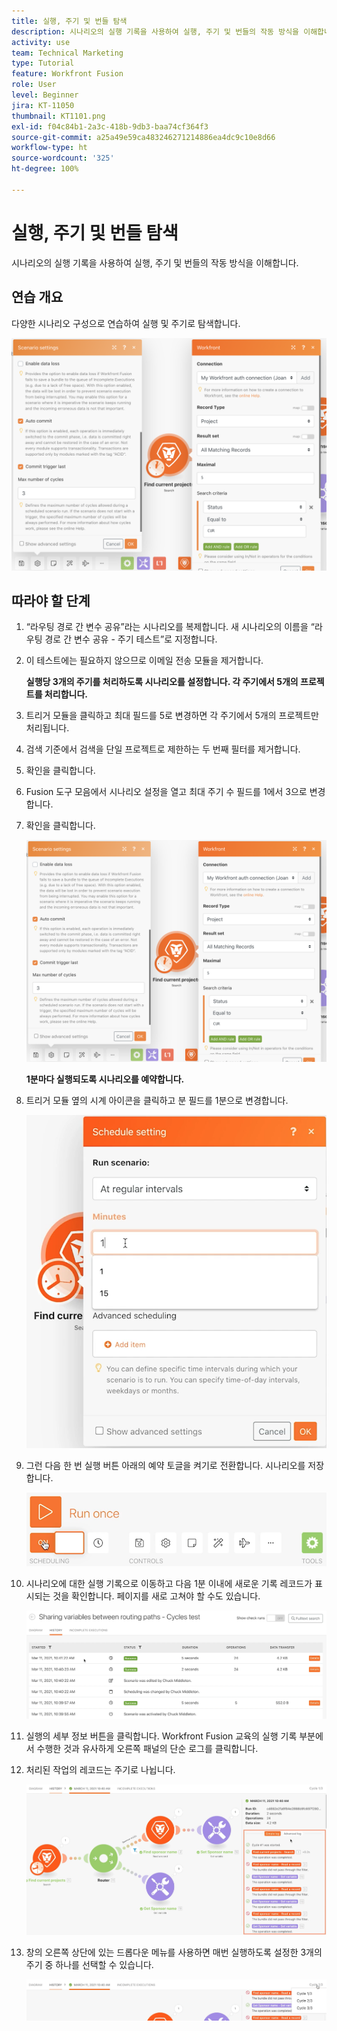 ```yaml
---
title: 실행, 주기 및 번들 탐색
description: 시나리오의 실행 기록을 사용하여 실행, 주기 및 번들의 작동 방식을 이해합니다.
activity: use
team: Technical Marketing
type: Tutorial
feature: Workfront Fusion
role: User
level: Beginner
jira: KT-11050
thumbnail: KT1101.png
exl-id: f04c84b1-2a3c-418b-9db3-baa74cf364f3
source-git-commit: a25a49e59ca483246271214886ea4dc9c10e8d66
workflow-type: ht
source-wordcount: '325'
ht-degree: 100%

---
```


# 실행, 주기 및 번들 탐색

시나리오의 실행 기록을 사용하여 실행, 주기 및 번들의 작동 방식을 이해합니다.

## 연습 개요

다양한 시나리오 구성으로 연습하여 실행 및 주기로 탐색합니다.

![실행 주기 및 번들 탐색 이미지 1](../12-exercises/assets/exploring-runs-cycles-and-bundles-walkthrough-1.png)

## 따라야 할 단계

1. “라우팅 경로 간 변수 공유”라는 시나리오를 복제합니다. 새 시나리오의 이름을 “라우팅 경로 간 변수 공유 - 주기 테스트”로 지정합니다.
1. 이 테스트에는 필요하지 않으므로 이메일 전송 모듈을 제거합니다.

   **실행당 3개의 주기를 처리하도록 시나리오를 설정합니다. 각 주기에서 5개의 프로젝트를 처리합니다.**

1. 트리거 모듈을 클릭하고 최대 필드를 5로 변경하면 각 주기에서 5개의 프로젝트만 처리됩니다.
1. 검색 기준에서 검색을 단일 프로젝트로 제한하는 두 번째 필터를 제거합니다.
1. 확인을 클릭합니다.

1. Fusion 도구 모음에서 시나리오 설정을 열고 최대 주기 수 필드를 1에서 3으로 변경합니다.
1. 확인을 클릭합니다.

   ![실행 주기 및 번들 탐색 이미지 1](../12-exercises/assets/exploring-runs-cycles-and-bundles-walkthrough-1.png)


   **1분마다 실행되도록 시나리오를 예약합니다.**

1. 트리거 모듈 옆의 시계 아이콘을 클릭하고 분 필드를 1분으로 변경합니다.

   ![실행 주기 및 번들 탐색 이미지 2](../12-exercises/assets/exploring-runs-cycles-and-bundles-walkthrough-2.png)

1. 그런 다음 한 번 실행 버튼 아래의 예약 토글을 켜기로 전환합니다. 시나리오를 저장합니다.

   ![실행 주기 및 번들 탐색 이미지 3](../12-exercises/assets/exploring-runs-cycles-and-bundles-walkthrough-3.png)

1. 시나리오에 대한 실행 기록으로 이동하고 다음 1분 이내에 새로운 기록 레코드가 표시되는 것을 확인합니다. 페이지를 새로 고쳐야 할 수도 있습니다.

   ![실행 주기 및 번들 탐색 이미지 1](../12-exercises/assets/exploring-runs-cycles-and-bundles-walkthrough-4.png)

1. 실행의 세부 정보 버튼을 클릭합니다. Workfront Fusion 교육의 실행 기록 부분에서 수행한 것과 유사하게 오른쪽 패널의 단순 로그를 클릭합니다.
1. 처리된 작업의 레코드는 주기로 나뉩니다.

   ![실행 주기 및 번들 탐색 이미지 5](../12-exercises/assets/exploring-runs-cycles-and-bundles-walkthrough-5.png)

1. 창의 오른쪽 상단에 있는 드롭다운 메뉴를 사용하면 매번 실행하도록 설정한 3개의 주기 중 하나를 선택할 수 있습니다.

   ![실행 주기 및 번들 탐색 이미지 6](../12-exercises/assets/exploring-runs-cycles-and-bundles-walkthrough-6.png)
